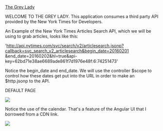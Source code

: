 <!--<iframe src="https://giphy.com/embed/IF9SCR8ng9Pws" width="480" height="270" frameBorder="0" class="giphy-embed" allowFullScreen></iframe>-->
<div class="link">

  <p><a href="http://thegreylady.herokuapp.com" target="_blank">The Grey Lady</a></p>

</div>

WELCOME TO THE GREY LADY. This application consumes a third party API provided by the New York Times for Developers.

An Example of the New York Times Articles Search API, which we will be using to grab articles, looks like this:

'http://api.nytimes.com/svc/search/v2/articlesearch.jsonp?callback=svc_search_v2_articlesearch&begin_date=20160201
&end_date=20160202&hl=true&api-key=62bd71e38ae6689ade861f7d1976e48f:6:74251473'

Notice the begin_date and end_date. We will use the controller $scope to control how these dates get put into the URL in order to make an $http.jsonp to the API.

DEFAULT PAGE

<img src="http://bit.ly/1PRNeuQ"/>


Notice the use of the calendar. That's a feature of the Angular UI that I borrowed from a CDN link.


<img src="http://bit.ly/20FhE8D"/>
